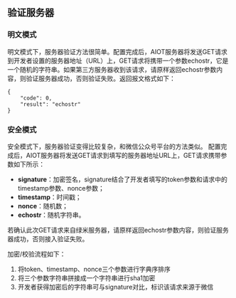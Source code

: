## 验证服务器

### 明文模式

明文模式下，服务器验证方法很简单。配置完成后，AIOT服务器将发送GET请求到开发者设置的服务器地址（URL）上，GET请求将携带一个参数echostr，它是一个随机的字符串。如果第三方服务器收到该请求，请原样返回echostr参数内容，则验证服务器成功，否则验证失败。返回报文格式如下：

```
{
    "code": 0,
    "result": "echostr"
}
```

### 安全模式

安全模式下，服务器验证变得比较复杂，和微信公众号平台的方法类似。 配置完成后，AIOT服务器将发送GET请求到填写的服务器地址URL上，GET请求携带参数如下所示：

* **signature**：加密签名，signature结合了开发者填写的token参数和请求中的timestamp参数、nonce参数；
* **timestamp**：时间戳；
* **nonce**：随机数；
* **echostr**：随机字符串。

若确认此次GET请求来自绿米服务器，请原样返回echostr参数内容，则验证服务器成功，否则接入验证失败。

加密/校验流程如下：

1. 将token、timestamp、nonce三个参数进行字典序排序
2. 将三个参数字符串拼接成一个字符串进行sha1加密
3. 开发者获得加密后的字符串可与signature对比，标识该请求来源于微信



